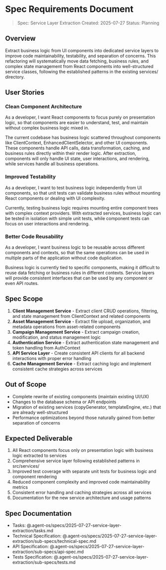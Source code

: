 # Spec Requirements Document

> Spec: Service Layer Extraction
> Created: 2025-07-27
> Status: Planning

## Overview

Extract business logic from UI components into dedicated service layers to improve code maintainability, testability, and separation of concerns. This refactoring will systematically move data fetching, business rules, and complex state management from React components into well-structured service classes, following the established patterns in the existing services/ directory.

## User Stories

### Clean Component Architecture

As a developer, I want React components to focus purely on presentation logic, so that components are easier to understand, test, and maintain without complex business logic mixed in.

The current codebase has business logic scattered throughout components like ClientContext, EnhancedClientSelector, and other UI components. These components handle API calls, data transformation, caching, and business rules directly within their render logic. After extraction, components will only handle UI state, user interactions, and rendering, while services handle all business operations.

### Improved Testability

As a developer, I want to test business logic independently from UI components, so that unit tests can validate business rules without mounting React components or dealing with UI complexity.

Currently, testing business logic requires mounting entire component trees with complex context providers. With extracted services, business logic can be tested in isolation with simple unit tests, while component tests can focus on user interactions and rendering.

### Better Code Reusability

As a developer, I want business logic to be reusable across different components and contexts, so that the same operations can be used in multiple parts of the application without code duplication.

Business logic is currently tied to specific components, making it difficult to reuse data fetching or business rules in different contexts. Service layers will provide consistent interfaces that can be used by any component or even API routes.

## Spec Scope

1. **Client Management Service** - Extract client CRUD operations, filtering, and state management from ClientContext and related components
2. **Asset Management Service** - Extract file upload, organization, and metadata operations from asset-related components
3. **Campaign Management Service** - Extract campaign creation, modification, and status management logic
4. **Authentication Service** - Extract authentication state management and token handling from AuthContext
5. **API Service Layer** - Create consistent API clients for all backend interactions with proper error handling
6. **Cache Management Service** - Extract caching logic and implement consistent cache strategies across services

## Out of Scope

- Complete rewrite of existing components (maintain existing UI/UX)
- Changes to the database schema or API endpoints
- Migration of existing services (copyGenerator, templateEngine, etc.) that are already well-structured
- Performance optimizations beyond those naturally gained from better separation of concerns

## Expected Deliverable

1. All React components focus only on presentation logic with business logic extracted to services
2. Comprehensive service layer following established patterns in src/services/
3. Improved test coverage with separate unit tests for business logic and component rendering
4. Reduced component complexity and improved code maintainability metrics
5. Consistent error handling and caching strategies across all services
6. Documentation for the new service architecture and usage patterns

## Spec Documentation

- Tasks: @.agent-os/specs/2025-07-27-service-layer-extraction/tasks.md
- Technical Specification: @.agent-os/specs/2025-07-27-service-layer-extraction/sub-specs/technical-spec.md
- API Specification: @.agent-os/specs/2025-07-27-service-layer-extraction/sub-specs/api-spec.md
- Tests Specification: @.agent-os/specs/2025-07-27-service-layer-extraction/sub-specs/tests.md
